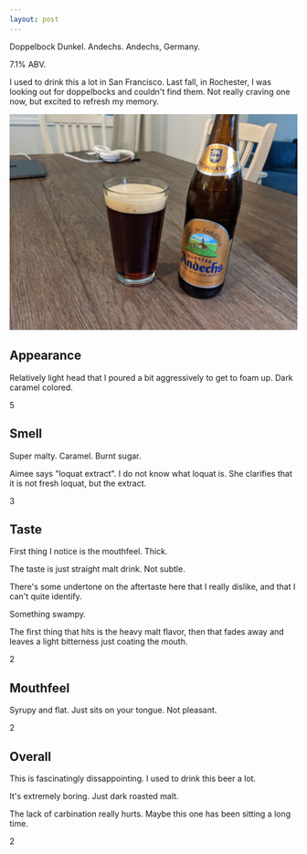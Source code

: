```yaml
---
layout: post
---
```

Doppelbock Dunkel.
Andechs.
Andechs, Germany.

7.1% ABV.

I used to drink this a lot in San Francisco.
Last fall, in Rochester, I was looking out for doppelbocks and couldn't find them.
Not really craving one now,
but excited to refresh my memory.

<img class="beer-photo" src="/beer/images/2021-05-06-andechs-doppelbock-dunkel.jpg"/>



## Appearance

Relatively light head that I poured a bit aggressively to get to foam up.
Dark caramel colored.

5


## Smell

Super malty. Caramel. Burnt sugar.

Aimee says "loquat extract".
I do not know what loquat is.
She clarifies that it is not fresh loquat, but the extract.

3


## Taste

First thing I notice is the mouthfeel. Thick.

The taste is just straight malt drink.
Not subtle.

There's some undertone on the aftertaste here that I really dislike,
and that I can't quite identify.

Something swampy.

The first thing that hits is the heavy malt flavor,
then that fades away and leaves a light bitterness just coating the mouth.

2


## Mouthfeel

Syrupy and flat.
Just sits on your tongue.
Not pleasant.

2


## Overall

This is fascinatingly dissappointing.
I used to drink this beer a lot.

It's extremely boring.
Just dark roasted malt.

The lack of carbination really hurts.
Maybe this one has been sitting a long time.

2


